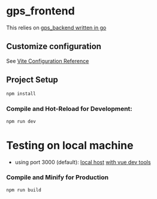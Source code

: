 # gps_frontend

This relies on [gps_backend written in go](https://github.com/etherbiswas/gps_backend_go)

## Customize configuration

See [Vite Configuration Reference](https://vite.dev/config/)

## Project Setup

```sh
npm install
```

### Compile and Hot-Reload for Development:

```sh
npm run dev
```
# Testing on local machine

- using port 3000 (default):
  [local host](http://localhost:3000/)
  [with vue dev tools](http://localhost:3000/__devtools__/)

### Compile and Minify for Production

```sh
npm run build
```
